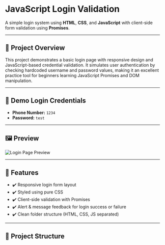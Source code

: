 # JavaScript Login Validation

A simple login system using **HTML**, **CSS**, and **JavaScript** with client-side form validation using **Promises**.

---

## 📌 Project Overview

This project demonstrates a basic login page with responsive design and JavaScript-based credential validation. It simulates user authentication by checking hardcoded username and password values, making it an excellent practice tool for beginners learning JavaScript Promises and DOM manipulation.

---

## 🧪 Demo Login Credentials

- **Phone Number:** `1234`
- **Password:** `test`

---

## 🖼️ Preview

![Login Page Preview](https://via.placeholder.com/500x300?text=Login+Page+Preview)

---

## 🚀 Features

- ✔️ Responsive login form layout
- ✔️ Styled using pure CSS
- ✔️ Client-side validation with Promises
- ✔️ Alert & message feedback for login success or failure
- ✔️ Clean folder structure (HTML, CSS, JS separated)

---

## 📁 Project Structure


